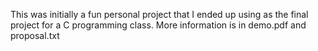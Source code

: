 This was initially a fun personal project that I ended up using as the final project for a C programming class. More information is in demo.pdf and proposal.txt
